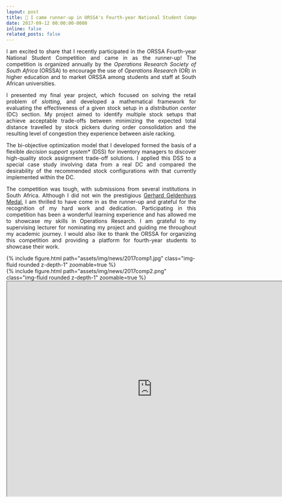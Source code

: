 ```yaml
---
layout: post
title: 🥈 I came runner-up in ORSSA's Fourth-year National Student Competition
date: 2017-09-12 00:00:00-0000
inline: false
related_posts: false
---
```


<p align="justify">
I am excited to share that I recently participated in the ORSSA Fourth-year National Student Competition and came in as the runner-up! The competition is organized annually by the <em>Operations Research Society of South Africa</em> (ORSSA) to encourage the use of <em>Operations Research</em> (OR) in higher education and to market ORSSA among students and staff at South African universities.
</p>
<p align="justify">
I presented my final year project, which focused on solving the retail problem of <em>slotting</em>, and developed a mathematical framework for evaluating the effectiveness of a given stock setup in a <em>distribution center</em> (DC) section. My project aimed to identify multiple stock setups that achieve acceptable trade-offs between minimizing the expected total distance travelled by stock pickers during order consolidation and the resulting level of congestion they experience between aisle racking.
</p>
<p align="justify">
The bi-objective optimization model that I developed formed the basis of a flexible <em>decision support system*</em> (DSS) for inventory managers to discover high-quality stock assignment trade-off solutions. I applied this DSS to a special case study involving data from a real DC and compared the desirability of the recommended stock configurations with that currently implemented within the DC.
</p>
<p align="justify">
The competition was tough, with submissions from several institutions in South Africa. Although I did not win the prestigious <a href='https://www.orssa.org.za/honscomp'>Gerhard Geldenhuys Medal</a>, I am thrilled to have come in as the runner-up and grateful for the recognition of my hard work and dedication. Participating in this competition has been a wonderful learning experience and has allowed me to showcase my skills in Operations Research. I am grateful to my supervising lecturer for nominating my project and guiding me throughout my academic journey. I would also like to thank the ORSSA for organizing this competition and providing a platform for fourth-year students to showcase their work.
</p>
<div class="row mt-3">
    <div class="col-sm mt-3 mt-md-0">
        {% include figure.html path="assets/img/news/2017comp1.jpg" class="img-fluid rounded z-depth-1" zoomable=true %}
    </div>
    <div class="col-sm mt-3 mt-md-0">
        {% include figure.html path="assets/img/news/2017comp2.png" class="img-fluid rounded z-depth-1" zoomable=true %}
    </div>
</div>
<iframe width="770" height="570.32" src="https://www.youtube.com/embed/S_QAAFVKKo0"></iframe>
